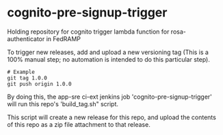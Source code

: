 # cognito-pre-signup-trigger

Holding repository for cognito trigger lambda function for rosa-authenticator in FedRAMP

To trigger new releases, add and upload a new versioning tag (This is a 100% manual step; no automation is intended to do this particular step).

```
# Example
git tag 1.0.0
git push origin 1.0.0
```

By doing this, the app-sre ci-ext jenkins job 'cognito-pre-signup-trigger' will run this repo's 'build_tag.sh" script.

This script will create a new release for this repo, and upload the contents of this repo as a zip file attachment to that release.
